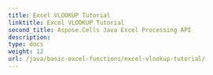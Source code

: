 ```yaml
---
title: Excel VLOOKUP Tutorial
linktitle: Excel VLOOKUP Tutorial
second_title: Aspose.Cells Java Excel Processing API
description: 
type: docs
weight: 12
url: /java/basic-excel-functions/excel-vlookup-tutorial/
---
```

